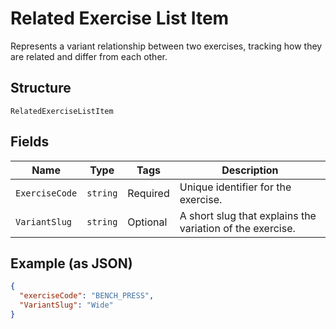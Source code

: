 
# Related Exercise List Item

Represents a variant relationship between two exercises, tracking how they are related and differ from each other.

## Structure

`RelatedExerciseListItem`

## Fields

| Name | Type | Tags | Description |
|  --- | --- | --- | --- |
| `ExerciseCode` | `string` | Required | Unique identifier for the exercise. |
| `VariantSlug` | `string` | Optional | A short slug that explains the variation of the exercise. |

## Example (as JSON)

```json
{
  "exerciseCode": "BENCH_PRESS",
  "VariantSlug": "Wide"
}
```

